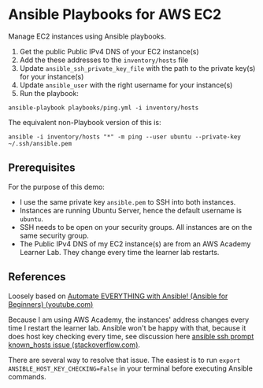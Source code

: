 # Ansible Playbooks for AWS EC2

Manage EC2 instances using Ansible playbooks.

1. Get the public Public IPv4 DNS of your EC2 instance(s)
2. Add the these addresses to the `inventory/hosts` file
3. Update `ansible_ssh_private_key_file` with the path to the private key(s) for your instance(s)
4. Update `ansible_user` with the right username for your instance(s)
5. Run the playbook:

```shell
ansible-playbook playbooks/ping.yml -i inventory/hosts
```

The equivalent non-Playbook version of this is:

```shell
ansible -i inventory/hosts "*" -m ping --user ubuntu --private-key ~/.ssh/ansible.pem
```

## Prerequisites

For the purpose of this demo:

- I use the same private key `ansible.pem` to SSH into both instances.
- Instances are running Ubuntu Server, hence the default username is `ubuntu`.
- SSH needs to be open on your security groups. All instances are on the same security group.
- The Public IPv4 DNS of my EC2 instance(s) are from an AWS Academy Learner Lab. They change every time the learner lab restarts.

## References

Loosely based on [Automate EVERYTHING with Ansible! (Ansible for Beginners) (youtube.com)](https://www.youtube.com/watch?v=w9eCU4bGgjQ)

Because I am using AWS Academy, the instances' address changes every time I restart the learner lab. Ansible won't be happy with that, because it does host key checking every time, see discussion here [ansible ssh prompt known_hosts issue (stackoverflow.com)](https://stackoverflow.com/questions/30226113/ansible-ssh-prompt-known-hosts-issue).

There are several way to resolve that issue. The easiest is to run `export ANSIBLE_HOST_KEY_CHECKING=False` in your terminal before executing Ansible commands.
